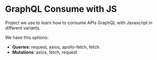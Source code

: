 # GraphQL Consume with JS

Project we use to learn how to consume APIs GraphQL with Javascript in different variants.

We have this options:
* **Queries**: request, axios, apollo-fetch, fetch.
* **Mutations**: axios, fetch, request